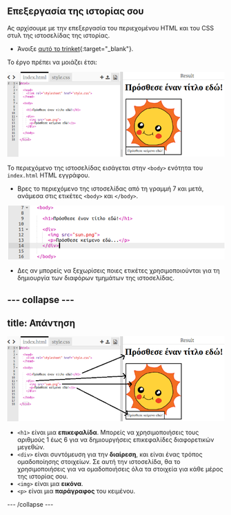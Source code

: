 ## Επεξεργασία της ιστορίας σου

Ας αρχίσουμε με την επεξεργασία του περιεχομένου HTML και του CSS στυλ της ιστοσελίδας της ιστορίας.

+ Άνοιξε [αυτό το trinket](https://trinket.io/html/552244ece0){:target="_blank"}.

Το έργο πρέπει να μοιάζει έτσι:

![screenshot](images/story-starter.png)

Το περιεχόμενο της ιστοσελίδας εισάγεται στην `<body>` ενότητα του `index.html` HTML εγγράφου.

+ Βρες το περιεχόμενο της ιστοσελίδας από τη γραμμή 7 και μετά, ανάμεσα στις ετικέτες `<body>` και `</body>`.

![screenshot](images/story-html.png)

+ Δες αν μπορείς να ξεχωρίσεις ποιες ετικέτες χρησιμοποιούνται για τη δημιουργία των διαφόρων τμημάτων της ιστοσελίδας.

--- collapse ---
---
title: Απάντηση
---

![screenshot](images/story-elements.png)

+ `<h1>` είναι μια **επικεφαλίδα**. Μπορείς να χρησιμοποιήσεις τους αριθμούς 1 έως 6 για να δημιουργήσεις επικεφαλίδες διαφορετικών μεγεθών.
+ `<div>` είναι συντόμευση για την **διαίρεση**, και είναι ένας τρόπος ομαδοποίησης στοιχείων. Σε αυτή την ιστοσελίδα, θα το χρησιμοποιήσεις για να ομαδοποιήσεις όλα τα στοιχεία για κάθε μέρος της ιστορίας σου.
+ `<img>` είναι μια **εικόνα**.
+ `<p>` είναι μια **παράγραφος** του κειμένου.

--- /collapse ---